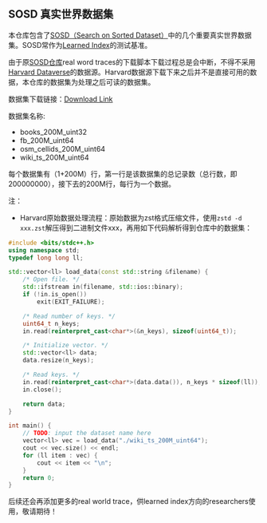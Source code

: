 ## SOSD 真实世界数据集

本仓库包含了[SOSD（Search on Sorted Dataset）](https://arxiv.org/pdf/1911.13014.pdf)中的几个重要真实世界数据集。SOSD常作为[Learned Index](https://arxiv.org/pdf/1712.01208.pdf)的测试基准。

由于原[SOSD仓库](https://github.com/learnedsystems/SOSD)real word traces的下载脚本下载过程总是会中断，不得不采用[Harvard Dataverse](https://dataverse.harvard.edu/dataset.xhtml?persistentId=doi:10.7910/DVN/JGVF9A)的数据源。Harvard数据源下载下来之后并不是直接可用的数据，本仓库的数据集为处理之后可读的数据集。

数据集下载链接：[Download Link]()

数据集名称:
- books_200M_uint32
- fb_200M_uint64
- osm_cellids_200M_uint64
- wiki_ts_200M_uint64

每个数据集有（1+200M）行，第一行是该数据集的总记录数（总行数，即200000000），接下去的200M行，每行为一个数据。

注：
- Harvard原始数据处理流程：原始数据为zst格式压缩文件，使用`zstd -d xxx.zst`解压得到二进制文件xxx，再用如下代码解析得到仓库中的数据集：
```cpp
#include <bits/stdc++.h>
using namespace std;
typedef long long ll;

std::vector<ll> load_data(const std::string &filename) {
    /* Open file. */
    std::ifstream in(filename, std::ios::binary);
    if (!in.is_open())
        exit(EXIT_FAILURE);

    /* Read number of keys. */
    uint64_t n_keys;
    in.read(reinterpret_cast<char*>(&n_keys), sizeof(uint64_t));

    /* Initialize vector. */
    std::vector<ll> data;
    data.resize(n_keys);

    /* Read keys. */
    in.read(reinterpret_cast<char*>(data.data()), n_keys * sizeof(ll));
    in.close();

    return data;
}

int main() {
    // TODO: input the dataset name here
    vector<ll> vec = load_data("./wiki_ts_200M_uint64");
    cout << vec.size() << endl;
    for (ll item : vec) {
        cout << item << "\n";
    }
    return 0;
}
```

后续还会再添加更多的real world trace，供learned index方向的researchers使用，敬请期待！
